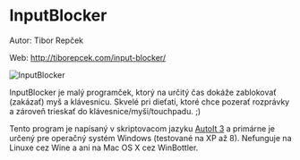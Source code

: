 # InputBlocker

Autor: Tibor Repček

Web: http://tiborepcek.com/input-blocker/

![InputBlocker](http://tiborepcek.com/wp-content/uploads/inputblocker-popis_programu.png "InputBlocker")

InputBlocker je malý programček, ktorý na určitý čas dokáže zablokovať (zakázať) myš a klávesnicu. Skvelé pri dieťati, ktoré chce pozerať rozprávky a zároveň trieskať do klávesnice/myši/touchpadu. ;)

Tento program je napísaný v skriptovacom jazyku [AutoIt 3](https://www.autoitscript.com/) a primárne je určený pre operačný systém Windows (testované na XP až 8). Nefunguje na Linuxe cez Wine a ani na Mac OS X cez WinBottler.
